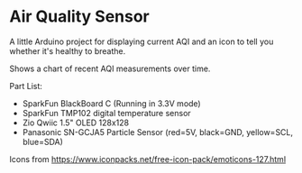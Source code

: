 # Air Quality Sensor

A little Arduino project for displaying current AQI and an icon
to tell you whether it's healthy to breathe.

Shows a chart of recent AQI measurements over time.

Part List:
 - SparkFun BlackBoard C (Running in 3.3V mode)
 - SparkFun TMP102 digital temperature sensor
 - Zio Qwiic 1.5" OLED 128x128
 - Panasonic SN-GCJA5 Particle Sensor (red=5V, black=GND, yellow=SCL, blue=SDA)

Icons from https://www.iconpacks.net/free-icon-pack/emoticons-127.html
